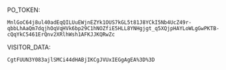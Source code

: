 PO_TOKEN:
```
MnlGoC64j8ul40adEqQILUuEWjnEZYk1OUS7kGL5t81J8YCkI5Nb4UcZ49r-qbbLhAaQm7dqjhOqVqHVk6bp29C1hNOZfiE5HLL8YNHgjgt_q5XQjpHAYLoWLgGwPKTB-cQqYkC5461ErQnv2XRlhWsh1AFKJJKQRwZc
```
VISITOR_DATA:
```
CgtFUUN3Y083ajlSMCi44dHABjIKCgJVUxIEGgAgEA%3D%3D
```
